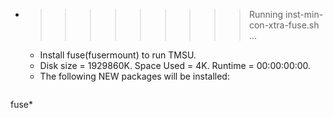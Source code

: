 * >>>>>>>>> Running inst-min-con-xtra-fuse.sh ...
  * Install fuse(fusermount) to run TMSU.
  * Disk size = 1929860K. Space Used = 4K. Runtime = 00:00:00:00.
  * The following NEW packages will be installed:
  ```bash
fuse*
  ```
